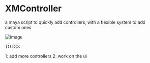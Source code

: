 # XMController
 a maya script to quickly add controllers, with a flexible system to add custom ones

![image](https://i.imgur.com/5CHx0Un.png)


TO DO:

1: add more controllers
2: work on the ui

